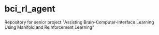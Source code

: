 # bci_rl_agent

Repository for senior project "Assisting Brain-Computer-Interface Learning Using Manifold and Reinforcement Learning"
